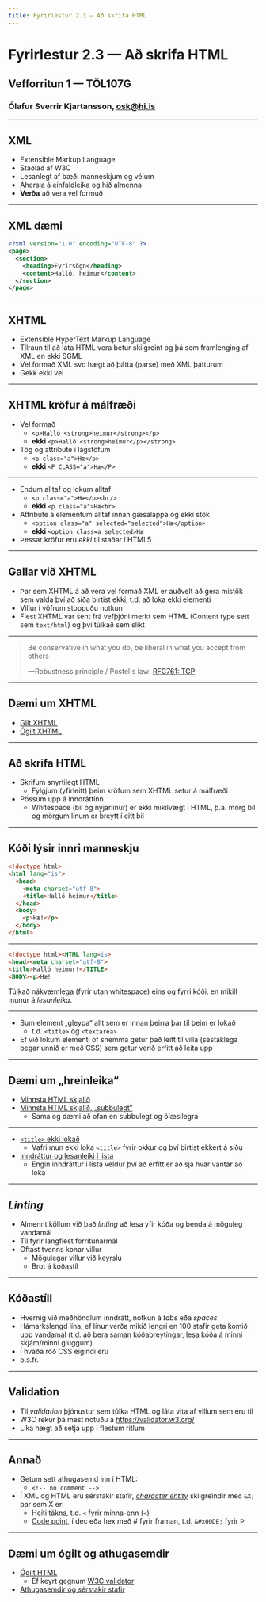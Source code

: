 ```yaml
---
title: Fyrirlestur 2.3 — Að skrifa HTML
---
```


# Fyrirlestur 2.3 — Að skrifa HTML

## Vefforritun 1 — TÖL107G

### Ólafur Sverrir Kjartansson, [osk@hi.is](mailto:osk@hi.is)

---

## XML

* Extensible Markup Language
* Staðlað af W3C
* Lesanlegt af bæði manneskjum og vélum
* Áhersla á einfaldleika og hið almenna
* **Verða** að vera vel formuð

***

## XML dæmi

```xml
<?xml version="1.0" encoding="UTF-8" ?>
<page>
  <section>
    <heading>Fyrirsögn</heading>
    <content>Halló, heimur</content>
  </section>
</page>
```

***

## XHTML

* Extensible HyperText Markup Language
* Tilraun til að láta HTML vera betur skilgreint og þá sem framlenging af XML en ekki SGML
* Vel formað XML svo hægt að þátta (parse) með XML þátturum
* Gekk ekki vel

***

## XHTML kröfur á málfræði

* Vel formað
  * ```<p>Halló <strong>heimur</strong></p>```
  * __ekki__ ```<p>Halló <strong>heimur</p></strong>```
* Tög og attribute í lágstöfum
  * ```<p class="a">Hæ</p>```
  * __ekki__ ```<P CLASS="a">Hæ</P>```

***

* Endum alltaf og lokum alltaf
  * ```<p class="a">Hæ</p><br/>```
  * __ekki__ ```<p class="a">Hæ<br>```
* Attribute á elementum alltaf innan gæsalappa og ekki stök
  * ```<option class="a" selected="selected">Hæ</option>```
  * __ekki__ ```<option class=a selected>Hæ```
* Þessar kröfur eru _ekki_ til staðar í HTML5

***

## Gallar við XHTML

* Þar sem XHTML á að vera vel formað XML er auðvelt að gera mistök sem valda því að síða birtist ekki, t.d. að loka ekki elementi
* Villur í vöfrum stoppuðu notkun
* Flest XHTML var sent frá vefþjóni merkt sem HTML (Content type sett sem `text/html`) og því túlkað sem slíkt

***

> Be conservative in what you do, be liberal in what you accept from others
>
> —Robustness principle / Postel's law: [RFC761: TCP](https://tools.ietf.org/html/rfc761#section-2.10)

***

## Dæmi um XHTML

* [Gilt XHTML](daemi/3.ad-skrifa-html/valid.xhtml)
* [Ógilt XHTML](daemi/3.ad-skrifa-html/invalid.xhtml)

---

## Að skrifa HTML

* Skrifum snyrtilegt HTML
  * Fylgjum (yfirleitt) þeim kröfum sem XHTML setur á málfræði
* Pössum upp á inndráttinn
  * Whitespace (bil og nýjarlínur) er ekki mikilvægt í HTML, þ.a. mörg bil og mörgum línum er breytt í eitt bil

***

## Kóði lýsir innri manneskju

```html
<!doctype html>
<html lang="is">
  <head>
    <meta charset="utf-8">
    <title>Halló heimur</title>
  </head>
  <body>
    <p>Hæ!</p>
  </body>
</html>
```

***

```html
<!doctype html><HTML lang=is>
<head><meta charset="utf-8">
<title>Halló heimur!</TITLE>
<BODY><p>Hæ!
```

Túlkað nákvæmlega (fyrir utan whitespace) eins og fyrri kóði, en mikill munur á _lesanleika_.

***

* Sum element „gleypa“ allt sem er innan þeirra þar til þeim er lokað
  * t.d. `<title>` og `<textarea>`
* Ef við lokum elementi of snemma getur það leitt til villa (séstaklega þegar unnið er með CSS) sem getur verið erfitt að leita upp

***

## Dæmi um „hreinleika“

* [Minnsta HTML skjalið](daemi/3.ad-skrifa-html/min.html)
* [Minnsta HTML skjalið, „subbulegt“](daemi/3.ad-skrifa-html/min.ugly.html)
  * Sama og dæmi að ofan en subbulegt og ólæsilegra

***

* [`<title>` ekki lokað](daemi/3.ad-skrifa-html/title.html)
  * Vafri mun ekki loka `<title>` fyrir okkur og því birtist ekkert á síðu
* [Inndráttur og lesanleiki í lista](daemi/3.ad-skrifa-html/indent.html)
  * Engin inndráttur í lista veldur því að erfitt er að sjá hvar vantar að loka

---

## _Linting_

* Almennt köllum við það _linting_ að lesa yfir kóða og benda á möguleg vandamál
* Til fyrir langflest forritunarmál
* Oftast tvenns konar villur
  * Mögulegar villur við keyrslu
  * Brot á kóðastíl

***

## Kóðastíll

* Hvernig við meðhöndlum inndrátt, notkun á _tabs_ eða _spaces_
* Hámarkslengd lína, ef línur verða mikið lengri en 100 stafir geta komið upp vandamál (t.d. að bera saman kóðabreytingar, lesa kóða á minni skjám/minni gluggum)
* Í hvaða röð CSS eigindi eru
* o.s.fr.

***

## Validation

* Til _validation_ þjónustur sem túlka HTML og láta vita af villum sem eru til
* W3C rekur þá mest notuðu á https://validator.w3.org/
* Líka hægt að setja upp í flestum ritlum

***

## Annað

* Getum sett athugasemd inn í HTML:
  * `<!-- no comment -->`
* Í XML og HTML eru sérstakir stafir, [_character entity_](http://en.wikipedia.org/wiki/List_of_XML_and_HTML_character_entity_references) skilgreindir með `&X;` þar sem X er:
  * Heiti tákns, t.d. `<` fyrir minna-enn (`<`)
  * [Code point](https://en.wikipedia.org/wiki/Code_point), í dec eða hex með # fyrir framan, t.d. `&#x00DE;` fyrir Þ

***

## Dæmi um ógilt og athugasemdir

* [Ógilt HTML](daemi/3.ad-skrifa-html/invalid.html)
  * Ef keyrt gegnum [W3C validator](https://validator.w3.org/)
* [Athugasemdir og sérstakir stafir](daemi/3.ad-skrifa-html/other.html)
